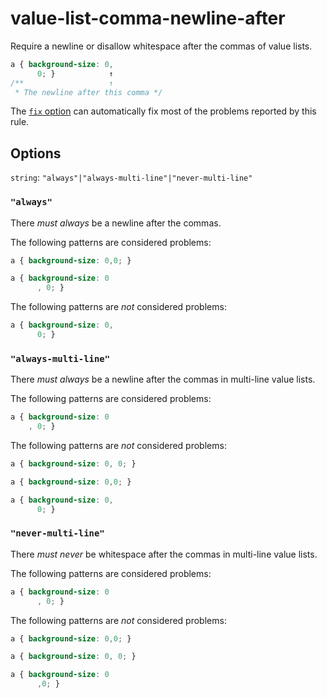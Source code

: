 # value-list-comma-newline-after

Require a newline or disallow whitespace after the commas of value lists.

```css
a { background-size: 0,
      0; }            ↑
/**                   ↑
 * The newline after this comma */
```

The [`fix` option](https://stylelint.io/user-guide/options#fix) can automatically fix most of the problems reported by this rule.

## Options

`string`: `"always"|"always-multi-line"|"never-multi-line"`

### `"always"`

There _must always_ be a newline after the commas.

The following patterns are considered problems:

```css
a { background-size: 0,0; }
```

```css
a { background-size: 0
      , 0; }
```

The following patterns are _not_ considered problems:

```css
a { background-size: 0,
      0; }
```

### `"always-multi-line"`

There _must always_ be a newline after the commas in multi-line value lists.

The following patterns are considered problems:

```css
a { background-size: 0
    , 0; }
```

The following patterns are _not_ considered problems:

```css
a { background-size: 0, 0; }
```

```css
a { background-size: 0,0; }
```

```css
a { background-size: 0,
      0; }
```

### `"never-multi-line"`

There _must never_ be whitespace after the commas in multi-line value lists.

The following patterns are considered problems:

```css
a { background-size: 0
      , 0; }
```

The following patterns are _not_ considered problems:

```css
a { background-size: 0,0; }
```

```css
a { background-size: 0, 0; }
```

```css
a { background-size: 0
      ,0; }
```
